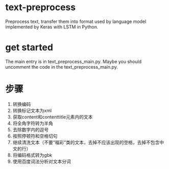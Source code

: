 # text-preprocess
Preprocess text, transfer them into format used by language model implemented by Keras with LSTM in Python.

# get started
The main entry is in text_preprocess_main.py.
Maybe you should uncomment the code in the text_preprocess_main.py.

# 步骤
1. 转换编码
2. 转换标记文本为xml
3. 获取content和contenttitle元素内的文本
4. 将全角字符转为半角
5. 去除数字内的逗号
6. 按照停顿符和空格切句
7. 继续清洗文本（不要“福彩”类的文本，去掉不应该出现的空格，去掉不包含中文的行）
8. 将编码格式转为gbk
9. 使用百度词法分析对文本分词
